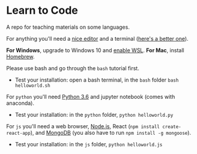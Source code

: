 # Learn to Code

A repo for teaching materials on some languages.

For anything you'll need a [nice editor](http://code.visualstudio.com) and a terminal ([here's a better one](http://hyper.is)).

**For Windows**, upgrade to Windows 10 and [enable WSL](https://msdn.microsoft.com/en-us/commandline/wsl/install-win10).
**For Mac**, install [Homebrew](http://brew.sh).

Please use bash and go through the `bash` tutorial first.
- Test your installation: open a bash terminal, in the `bash` folder `bash helloworld.sh`

For `python` you'll need [Python 3.6](https://www.anaconda.com/download/) and jupyter notebook (comes with anaconda).
- Test your installation: in the `python` folder, `python helloworld.py`

For `js` you'll need a web browser, [Node.js](https://nodejs.org/en/download/), React (`npm install create-react-app`), and [MongoDB](https://docs.mongodb.com/manual/installation/#mongodb-community-edition) (you also have to run `npm install -g mongoose`).
- Test your installation: in the `js` folder, `python helloworld.js`